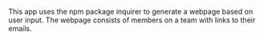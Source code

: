This app uses the npm package inquirer to generate a webpage based on user input. The webpage consists of members on a team
with links to their emails. 
